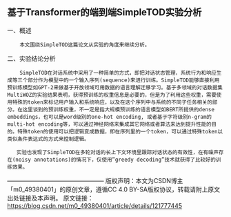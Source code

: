 ## 基于Transformer的端到端SimpleTOD实验分析


一、概述

        本文围绕SimpleTOD这篇论文从实验的角度来继续分析。

二、实验结论分析

        SimpleTOD在对话系统中采用了一种简单的方式，即把对话状态管理，系统行为和响应生成等三个部分作为模型中的一个输入序列(sequence)来进行训练。SimpleTOD能够直接利用预训练模型如GPT-2来做基于开放领域可用数据的语言理解迁移学习。基于多领域的对话数据集MultiWOZ的实验结果表明，获得预训练的权重信息是必要的，但是为了利用这些权重，需要使用特殊的token来标记用户输入和系统响应，以及在这个序列中与系统的不同子任务相关的部分。在这里谈到的预训练权重，不一定是指大规模预训练的语言模型如BERT所提供的dense embeddings，也可以是word级别的one-hot encoding, 或者基于字符级别n-gram的multi-hot encoding等，可以通过神经网络来集成其它网络或者算法来达到提升性能的目的。特殊token的使用可以把逻辑变成数据，即在序列里的一个token，可以通过特殊token以类似条件表达式的方式来控制逻辑。

       实验也发现了SimpleTOD在多轮对话的长上下文环境里跟踪对话状态的有效性，在有噪声存在(noisy annotations)的情况下，仅使用”greedy decoding”技术就获得了比较好的训练效果。

————————————————
版权声明：本文为CSDN博主「m0_49380401」的原创文章，遵循CC 4.0 BY-SA版权协议，转载请附上原文出处链接及本声明。
原文链接：https://blog.csdn.net/m0_49380401/article/details/121777445
